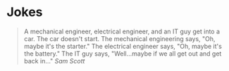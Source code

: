 # Jokes

>A mechanical engineer, electrical engineer, and an IT guy get into a car. The car doesn't start. The mechanical engineering says, "Oh, maybe it's the starter." The electrical engineer says, "Oh, maybe it's the battery." The IT guy says, "Well...maybe if we all get out and get back in..." <cite> Sam Scott